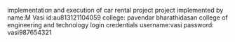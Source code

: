 implementation and execution of car rental project
project implemented by
name:M Vasi
id:au813121104059
college: pavendar bharathidasan college of engineering and technology
login credentials
username:vasi
password: vasi987654321
